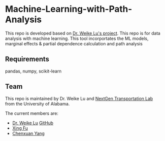 # Machine-Learning-with-Path-Analysis
This repo is developed based on [Dr. Weike Lu's project](https://github.com/wkgj/Integrating-machine-learning-into-path-analysis-for-quantifying-behavioral-pathways-in-bicycle-motor). 
This repo is for data analysis with machine learning. This tool incorportates the ML models, marginal effects &amp; partial dependence calculation and path analysis
## Requirements
pandas, numpy, scikit-learn
## Team
This repo is maintained by Dr. Weike Lu and [NextGen Transportation Lab](https://spark.adobe.com/page/bPbQxqyPe6APi/) from the University of Alabama.

The current members are:
* [Dr. Weike Lu](http://web.suda.edu.cn/wklu/) [GitHub](https://github.com/wkgj)
* [Xing Fu](https://github.com/adobefu92)
* [Chenxuan Yang](https://github.com/ChenxuanYang)
